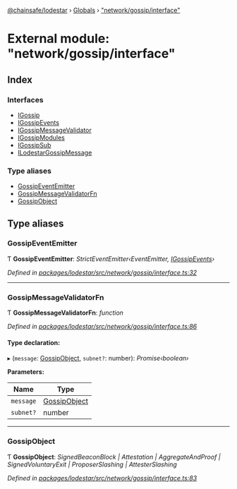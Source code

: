 [@chainsafe/lodestar](../README.md) › [Globals](../globals.md) › ["network/gossip/interface"](_network_gossip_interface_.md)

# External module: "network/gossip/interface"

## Index

### Interfaces

* [IGossip](../interfaces/_network_gossip_interface_.igossip.md)
* [IGossipEvents](../interfaces/_network_gossip_interface_.igossipevents.md)
* [IGossipMessageValidator](../interfaces/_network_gossip_interface_.igossipmessagevalidator.md)
* [IGossipModules](../interfaces/_network_gossip_interface_.igossipmodules.md)
* [IGossipSub](../interfaces/_network_gossip_interface_.igossipsub.md)
* [ILodestarGossipMessage](../interfaces/_network_gossip_interface_.ilodestargossipmessage.md)

### Type aliases

* [GossipEventEmitter](_network_gossip_interface_.md#gossipeventemitter)
* [GossipMessageValidatorFn](_network_gossip_interface_.md#gossipmessagevalidatorfn)
* [GossipObject](_network_gossip_interface_.md#gossipobject)

## Type aliases

###  GossipEventEmitter

Ƭ **GossipEventEmitter**: *StrictEventEmitter‹EventEmitter, [IGossipEvents](../interfaces/_network_gossip_interface_.igossipevents.md)›*

*Defined in [packages/lodestar/src/network/gossip/interface.ts:32](https://github.com/ChainSafe/lodestar/blob/2fb982b/packages/lodestar/src/network/gossip/interface.ts#L32)*

___

###  GossipMessageValidatorFn

Ƭ **GossipMessageValidatorFn**: *function*

*Defined in [packages/lodestar/src/network/gossip/interface.ts:86](https://github.com/ChainSafe/lodestar/blob/2fb982b/packages/lodestar/src/network/gossip/interface.ts#L86)*

#### Type declaration:

▸ (`message`: [GossipObject](_network_gossip_interface_.md#gossipobject), `subnet?`: number): *Promise‹boolean›*

**Parameters:**

Name | Type |
------ | ------ |
`message` | [GossipObject](_network_gossip_interface_.md#gossipobject) |
`subnet?` | number |

___

###  GossipObject

Ƭ **GossipObject**: *SignedBeaconBlock | Attestation | AggregateAndProof | SignedVoluntaryExit | ProposerSlashing | AttesterSlashing*

*Defined in [packages/lodestar/src/network/gossip/interface.ts:83](https://github.com/ChainSafe/lodestar/blob/2fb982b/packages/lodestar/src/network/gossip/interface.ts#L83)*
